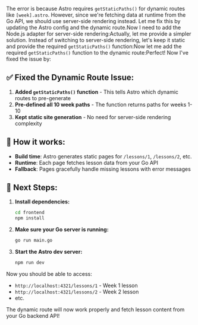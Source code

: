 The error is because Astro requires `getStaticPaths()` for dynamic routes like `[week].astro`. However, since we're fetching data at runtime from the Go API, we should use server-side rendering instead. Let me fix this by updating the Astro config and the dynamic route.Now I need to add the Node.js adapter for server-side rendering:Actually, let me provide a simpler solution. Instead of switching to server-side rendering, let's keep it static and provide the required `getStaticPaths()` function:Now let me add the required `getStaticPaths()` function to the dynamic route:Perfect! Now I've fixed the issue by:

## ✅ **Fixed the Dynamic Route Issue:**

1. **Added `getStaticPaths()` function** - This tells Astro which dynamic routes to pre-generate
2. **Pre-defined all 10 week paths** - The function returns paths for weeks 1-10
3. **Kept static site generation** - No need for server-side rendering complexity

## 🔧 **How it works:**

- **Build time**: Astro generates static pages for `/lessons/1`, `/lessons/2`, etc.
- **Runtime**: Each page fetches lesson data from your Go API
- **Fallback**: Pages gracefully handle missing lessons with error messages

## 🚀 **Next Steps:**

1. **Install dependencies:**
   ```bash
   cd frontend
   npm install
   ```

2. **Make sure your Go server is running:**
   ```bash
   go run main.go
   ```

3. **Start the Astro dev server:**
   ```bash
   npm run dev
   ```

Now you should be able to access:
- `http://localhost:4321/lessons/1` - Week 1 lesson
- `http://localhost:4321/lessons/2` - Week 2 lesson
- etc.

The dynamic route will now work properly and fetch lesson content from your Go backend API!